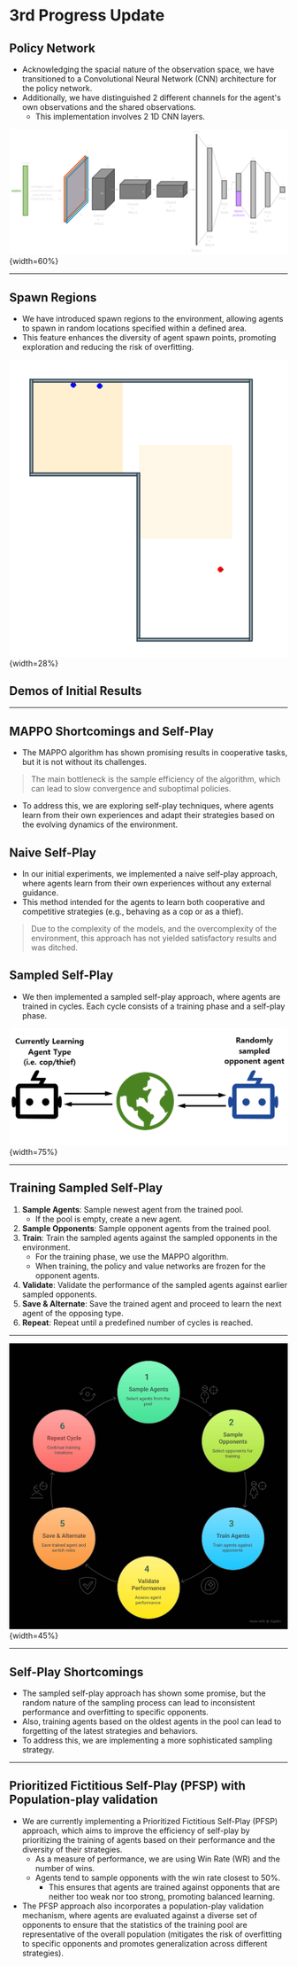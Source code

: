 # 3rd Progress Update

## Policy Network

- Acknowledging the spacial nature of the observation space, we have transitioned to a Convolutional Neural Network (CNN) architecture for the policy network.
- Additionally, we have distinguished 2 different channels for the agent's own observations and the shared observations.
    - This implementation involves 2 1D CNN layers.

![Concept of updated policy network](img/model_deterministic_cnn-dark.svg){width=60%}

---

## Spawn Regions

- We have introduced spawn regions to the environment, allowing agents to spawn in random locations specified within a defined area.
- This feature enhances the diversity of agent spawn points, promoting exploration and reducing the risk of overfitting.

![Spawn Regions in *lbirinth* map](img/spawn-regions.png){width=28%}


## Demos of Initial Results

---

## MAPPO Shortcomings and Self-Play

- The MAPPO algorithm has shown promising results in cooperative tasks, but it is not without its challenges.

> The main bottleneck is the sample efficiency of the algorithm, which can lead to slow convergence and suboptimal policies.

- To address this, we are exploring self-play techniques, where agents learn from their own experiences and adapt their strategies based on the evolving dynamics of the environment.

## Naive Self-Play

- In our initial experiments, we implemented a naive self-play approach, where agents learn from their own experiences without any external guidance.
- This method intended for the agents to learn both cooperative and competitive strategies (e.g., behaving as a cop or as a thief).

> Due to the complexity of the models, and the overcomplexity of the environment, this approach has not yielded satisfactory results and was ditched.

## Sampled Self-Play

- We then implemented a sampled self-play approach, where agents are trained in cycles. Each cycle consists of a training phase and a self-play phase.

![Sampled Self-play](img/self-play-1.png){width=75%}

---

## Training Sampled Self-Play 

1.  **Sample Agents**: Sample newest agent from the trained pool.
    - If the pool is empty, create a new agent.
2.  **Sample Opponents**: Sample opponent agents from the trained pool.
3.  **Train**: Train the sampled agents against the sampled opponents in the environment.
    - For the training phase, we use the MAPPO algorithm.
    - When training, the policy and value networks are frozen for the opponent agents.
4.  **Validate**: Validate the performance of the sampled agents against earlier sampled opponents.
5.  **Save & Alternate**: Save the trained agent and proceed to learn the next agent of the opposing type.
6.  **Repeat**: Repeat until a predefined number of cycles is reached.

---

![SSP Training Loop](img/sp-loop.png){width=45%}

---

## Self-Play Shortcomings

- The sampled self-play approach has shown some promise, but the random nature of the sampling process can lead to inconsistent performance and overfitting to specific opponents.
- Also, training agents based on the oldest agents in the pool can lead to forgetting of the latest strategies and behaviors.
- To address this, we are implementing a more sophisticated sampling strategy.

---

## Prioritized Fictitious Self-Play (PFSP) with Population-play validation

- We are currently implementing a Prioritized Fictitious Self-Play (PFSP) approach, which aims to improve the efficiency of self-play by prioritizing the training of agents based on their performance and the diversity of their strategies.
    - As a measure of performance, we are using Win Rate (WR) and the number of wins.
    - Agents tend to sample opponents with the win rate closest to 50%.
      - This ensures that agents are trained against opponents that are neither too weak nor too strong, promoting balanced learning.
- The PFSP approach also incorporates a population-play validation mechanism, where agents are evaluated against a diverse set of opponents to ensure that the statistics of the training pool are representative of the overall population (mitigates the risk of overfitting to specific opponents and promotes generalization across different strategies).

